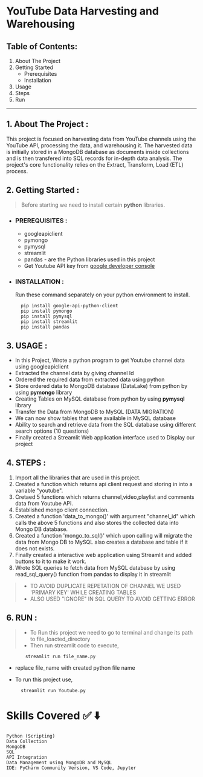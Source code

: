 # YouTube Data Harvesting and Warehousing

## Table of Contents:
1. About The Project
2. Getting Started
   - Prerequisites
   - Installation
4. Usage
5. Steps
6. Run
------------------

## 1. About The Project :

   This project is focused on harvesting data from YouTube channels using the YouTube API, processing the data, and warehousing it. The harvested data is initially stored in a MongoDB database as documents inside collections and is then transfered into SQL records for in-depth data analysis. The project's core functionality relies on the Extract, Transform, Load (ETL) process.

## 2. Getting Started :

> Before starting we need to install certain **python** libraries.
-  ### PREREQUISITES :
   + googleapiclient
   + pymongo
   + pymysql
   + streamlit
   + pandas - are the Python libraries used in this project
   * Get Youtube API key from [google developer console](https://developers.google.com/youtube/v3/getting-started)
- ### INSTALLATION :
  Run these command separately on your python environment to install.
  
        pip install google-api-python-client
        pip install pymongo
        pip install pymysql
        pip install streamlit
        pip install pandas
   
## 3. USAGE :
   - In this Project, Wrote a python program to get Youtube channel data using googleapiclient
   - Extracted the channel data by giving channel Id 
   - Ordered the required data from extracted data using python
   - Store ordered data to MongoDB database (DataLake) from python by using **pymongo** library
   - Creating Tables on MySQL database from python by using **pymysql** library
   - Transfer the Data from MongoDB to MySQL (DATA MIGRATION)
   - We can now show tables that were available in MySQL database
   - Ability to search and retrieve data from the SQL database using different search options (10 questions)
   - Finally created a Streamlit Web application interface used to Display our project

## 4. STEPS :
   1. Import all the libraries that are used in this project.
   2. Created a function which returns api client request and storing in into a variable "youtube".
   3. Cretaed 5 functions which returns channel,video,playlist and comments data from Youtube API.
   4. Established mongo client connection.
   5. Created a function 'data_to_mongo()' with argument "channel_id" which calls the above 5 functions and also stores the collected data into Mongo DB database.
   6. Created a function 'mongo_to_sql()' which upon calling will migrate the data from Mongo DB to MySQL also creates a database and table if it does not exists.
   7. Finally created a interactive web application using Streamlit and added buttons to it to make it work.
   8. Wrote SQL queries to fetch data from MySQL database by using read_sql_query() function from pandas to display it in streamlit

   > - TO AVOID DUPLICATE REPETATION OF CHANNEL WE USED 'PRIMARY KEY' WHILE CREATING TABLES
   > - ALSO USED "IGNORE" IN SQL QUERY TO AVOID GETTING ERROR

## 6. RUN :
   > - To Run this project we need to go to terminal and change its path to file_loacted_directory
   > - Then run streamlit code to execute,

           streamlit run file_name.py
   - replace file_name with created python file name
   - To run this project use,

           streamlit run Youtube.py 
# Skills Covered ✅ ⬇️

    Python (Scripting)
    Data Collection
    MongoDB
    SQL
    API Integration
    Data Management using MongoDB and MySQL
    IDE: PyCharm Community Version, VS Code, Jupyter


